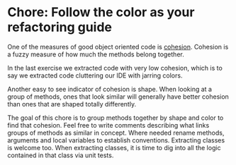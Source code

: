 # Chore: Follow the color as your refactoring guide

One of the measures of good object oriented code is [cohesion](https://en.wikipedia.org/wiki/Cohesion_(computer_science)). Cohesion is a fuzzy measure of how much the methods belong together.

In the last exercise we extracted code with very low cohesion, which is to say
we extracted code cluttering our IDE with jarring colors.

Another easy to see indicator of cohesion is shape. When looking at a group of
methods, ones that look similar will generally have better cohesion than ones
that are shaped totally differently.

The goal of this chore is to group methods together by shape and color
to find that cohesion. Feel free to write comments describing what links groups
of methods as similar in concept. Where needed rename methods, arguments and
local variables to establish conventions. Extracting classes is welcome too.
When extracting classes, it is time to dig into all the logic contained in that
class via unit tests.